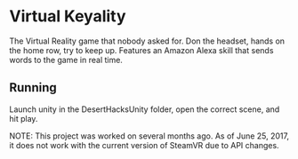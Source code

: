 # Virtual Keyality

The Virtual Reality game that nobody asked for. Don the headset, hands on the home row, try to keep up. Features an Amazon Alexa skill that sends words to the game in real time.

## Running

Launch unity in the DesertHacksUnity folder, open the correct scene, and hit play.

NOTE: This project was worked on several months ago. As of June 25, 2017, it does not work with the current version of SteamVR due to API changes. 

